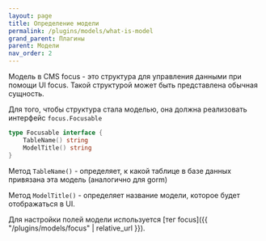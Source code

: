 ```yaml
---
layout: page
title: Определение модели
permalink: /plugins/models/what-is-model
grand_parent: Плагины
parent: Модели
nav_order: 2
---
```


Модель в CMS focus - это структура для управления данными при помощи UI focus. Такой структурой может быть представлена обычная сущность.

Для того, чтобы структура стала моделью, она должна реализовать интерфейс `focus.Focusable`

```go
type Focusable interface {
	TableName() string
	ModelTitle() string
}
```

Метод `TableName()` - определяет, к какой таблице в базе данных привязана эта модель (аналогично для gorm)

Метод `ModelTitle()` - определяет название модели, которое будет отображаться в UI.

Для настройки полей модели используется [тег focus]({{ "/plugins/models/focus" | relative_url }}).


